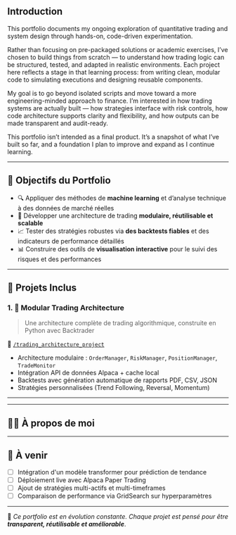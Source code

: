 ## Introduction

This portfolio documents my ongoing exploration of quantitative trading and system design through hands-on, code-driven experimentation.

Rather than focusing on pre-packaged solutions or academic exercises, I’ve chosen to build things from scratch — to understand how trading logic can be structured, tested, and adapted in realistic environments. Each project here reflects a stage in that learning process: from writing clean, modular code to simulating executions and designing reusable components.

My goal is to go beyond isolated scripts and move toward a more engineering-minded approach to finance. I’m interested in how trading systems are actually built — how strategies interface with risk controls, how code architecture supports clarity and flexibility, and how outputs can be made transparent and audit-ready.

This portfolio isn’t intended as a final product. It’s a snapshot of what I’ve built so far, and a foundation I plan to improve and expand as I continue learning.

---

## 🧠 Objectifs du Portfolio

- 🔍 Appliquer des méthodes de **machine learning** et d’analyse technique à des données de marché réelles
- 🧱 Développer une architecture de trading **modulaire, réutilisable et scalable**
- 📈 Tester des stratégies robustes via **des backtests fiables** et des indicateurs de performance détaillés
- 📊 Construire des outils de **visualisation interactive** pour le suivi des risques et des performances

---

## 📂 Projets Inclus

### 1. 🧠 Modular Trading Architecture
> Une architecture complète de trading algorithmique, construite en Python avec Backtrader

📁 [`/trading_architecture_project`](./trading_architecture_project)

- Architecture modulaire : `OrderManager`, `RiskManager`, `PositionManager`, `TradeMonitor`
- Intégration API de données Alpaca + cache local
- Backtests avec génération automatique de rapports PDF, CSV, JSON
- Stratégies personnalisées (Trend Following, Reversal, Momentum)

---


---

## 👨‍💻 À propos de moi



---

## 📌 À venir

- [ ] Intégration d'un modèle transformer pour prédiction de tendance
- [ ] Déploiement live avec Alpaca Paper Trading
- [ ] Ajout de stratégies multi-actifs et multi-timeframes
- [ ] Comparaison de performance via GridSearch sur hyperparamètres

---

🧠 *Ce portfolio est en évolution constante. Chaque projet est pensé pour être **transparent, réutilisable et améliorable***.
